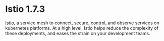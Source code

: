 # Istio 1.7.3

[Istio](https://istio.io/latest/docs/concepts/what-is-istio/), a service mesh to connect, secure, control, and observe services on kubernetes platforms.
At a high level, Istio helps reduce the complexity of these deployments, 
and eases the strain on your development teams.
